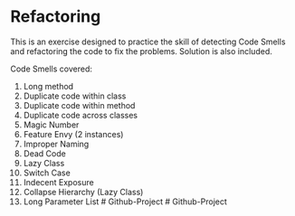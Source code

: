 # Refactoring
This is an exercise designed to practice the skill of detecting 
Code Smells and refactoring the code to fix the problems. 
Solution is also included.

Code Smells covered:
1. Long method
2. Duplicate code within class
3. Duplicate code within method
4. Duplicate code across classes
5. Magic Number
6. Feature Envy (2 instances)
7. Improper Naming
8. Dead Code
9. Lazy Class
10. Switch Case
11. Indecent Exposure
12. Collapse Hierarchy (Lazy Class)
13. Long Parameter List
#   G i t h u b - P r o j e c t  
 #   G i t h u b - P r o j e c t  
 